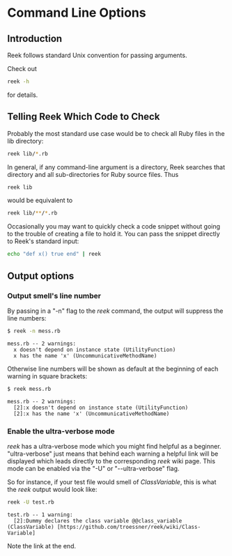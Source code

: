 # Command Line Options

## Introduction

Reek follows standard Unix convention for passing arguments.

Check out

```Bash
reek -h
```

for details.

## Telling Reek Which Code to Check

Probably the most standard use case would be to check all Ruby files in the lib directory:

```Bash
reek lib/*.rb
```

In general, if any command-line argument is a directory, Reek searches that directory and all sub-directories for Ruby source files. Thus

```Bash
reek lib
```

would be equivalent to 

```Bash
reek lib/**/*.rb
```

Occasionally you may want to quickly check a code snippet without going to the trouble of creating a file to hold it. You can pass the snippet directly to Reek's standard input:

```Bash
echo "def x() true end" | reek
```

## Output options

### Output smell's line number

By passing in a "-n" flag to the _reek_ command, the output will suppress the line numbers:

```Bash
$ reek -n mess.rb
```

```
mess.rb -- 2 warnings:
  x doesn't depend on instance state (UtilityFunction)
  x has the name 'x' (UncommunicativeMethodName)
```

Otherwise line numbers will be shown as default at the beginning of each warning in square brackets:

```Bash
$ reek mess.rb
```

```
mess.rb -- 2 warnings:
  [2]:x doesn't depend on instance state (UtilityFunction)
  [2]:x has the name 'x' (UncommunicativeMethodName)
```

### Enable the ultra-verbose mode

_reek_ has a ultra-verbose mode which you might find helpful as a beginner. "ultra-verbose" just means that behind each warning a helpful link will be displayed which leads directly to the corresponding _reek_ wiki page.
This mode can be enabled via the "-U" or "--ultra-verbose" flag.

So for instance, if your test file would smell of _ClassVariable_, this is what the _reek_ output would look like:

```Bash
reek -U test.rb
```
```
test.rb -- 1 warning:
  [2]:Dummy declares the class variable @@class_variable (ClassVariable) [https://github.com/troessner/reek/wiki/Class-Variable]
```

Note the link at the end.
